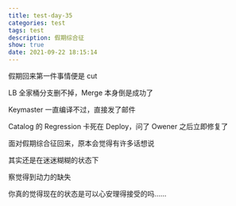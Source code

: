 ```yaml
---
title: test-day-35
categories: test
tags: test
description: 假期综合征
show: true
date: 2021-09-22 18:15:14
---
```

假期回来第一件事情便是 cut

LB 全家桶分支删不掉，Merge 本身倒是成功了

Keymaster 一直编译不过，直接发了邮件

Catalog 的 Regression 卡死在 Deploy，问了 Owener 之后立即修复了

面对假期综合征回来，原本会觉得有许多话想说

其实还是在迷迷糊糊的状态下

察觉得到动力的缺失

你真的觉得现在的状态是可以心安理得接受的吗……